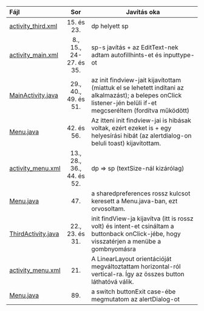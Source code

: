 | Fájl                                                                                                                                  |            Sor            | Javítás oka                                                                                                                                                       |
| :------------------------------------------------------------------------------------------------------------------------------------ | :-----------------------: | ----------------------------------------------------------------------------------------------------------------------------------------------------------------- |
| [activity_third.xml](https://github.com/pivarcsi-gergely/petrik-14-android-Debugging/commit/dab21ab096f6664fcccea5fd14a577b19cfe15dd) |        15. és 23.         | dp helyett sp                                                                                                                                                     |
| [activity_main.xml](https://github.com/pivarcsi-gergely/petrik-14-android-Debugging/commit/fbd14722ab4d11aab90b03a2b59a509e1ffe54f8)  |  8., 15., 24-27. és 35.   | sp-s javítás + az EditText-nek adtam autofillhints-et és inputtype-ot                                                                                             |
| [MainActivity.java](https://github.com/pivarcsi-gergely/petrik-14-android-Debugging/commit/5dffa0eb3cff0d12e9a5e271647523576a1f2cda)  |   29., 40., 49. és 51.    | az init findview-jait kijavítottam (miattuk el se lehetett indítani az alkalmazást); a belepes onClick listener-jén belüli if-et megcseréltem (fordítva működött) |
| [Menu.java](https://github.com/pivarcsi-gergely/petrik-14-android-Debugging/commit/5d33d6db13f5451e5065253cc394f5489bbfe622)          |        42. és 56.         | Az itteni init findview-jai is hibásak voltak, ezért ezeket is + egy helyesírási hibát (az alertdialog-on beluli toast) kijavítottam.                             |
| [activity_menu.xml](https://github.com/pivarcsi-gergely/petrik-14-android-Debugging/commit/5d33d6db13f5451e5065253cc394f5489bbfe622)  | 13., 28., 36., 44. és 52. | dp => sp (textSize-nál kizárólag)                                                                                                                                 |
| [Menu.java](https://github.com/pivarcsi-gergely/petrik-14-android-Debugging/commit/1d057ea6aa846e15519077d83f03fba57950690a)          |            47.            | a sharedpreferences rossz kulcsot keresett a Menu.java-ban, ezt orvosoltam.                                                                                       |
| [ThirdActivity.java](https://github.com/pivarcsi-gergely/petrik-14-android-Debugging/commit/323d4d0839d5eae9b58fbac38c2dfd233d31aeb4) |      22., 23. és 31.      | init findView-ja kijavítva (itt is rossz volt) és intent-et csináltam a buttonback onClick-jébe, hogy visszatérjen a menübe a gombnyomásra                        |
| [activity_menu.xml](https://github.com/pivarcsi-gergely/petrik-14-android-Debugging/commit/cb712d632c7a2d42e2ea1aeaaf0fe5eb0d8cc756)  |          21.          | A LinearLayout orientációját megváltoztattam horizontal-ról vertical-ra. Így az összes button láthatóvá válik.                                                    |
| [Menu.java](https://github.com/pivarcsi-gergely/petrik-14-android-Debugging/commit/524eba2cb2eb5c4a7b613532fed97aec5fe5f0b7a)         |            89.            | a switch buttonExit case-ébe megmutatom az alertDialog-ot                                                                                                         |
